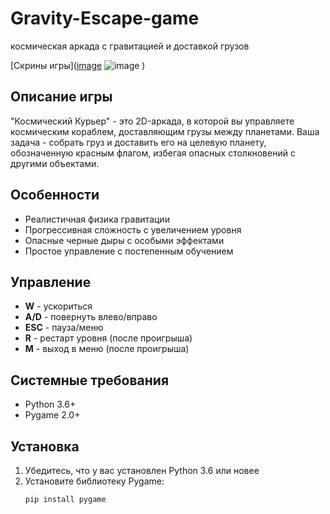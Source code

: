 # Gravity-Escape-game
космическая аркада с гравитацией и доставкой грузов

[Скрины игры]([image](https://github.com/user-attachments/assets/906e36af-3f6b-4255-bf05-a7ac2021d2a0)
![image](https://github.com/user-attachments/assets/5cf2d792-d77a-4f3b-baba-50e9017eaf31)
)

## Описание игры
"Космический Курьер" - это 2D-аркада, в которой вы управляете космическим кораблем, доставляющим грузы между планетами. Ваша задача - собрать груз и доставить его на целевую планету, обозначенную красным флагом, избегая опасных столкновений с другими объектами.

## Особенности
- Реалистичная физика гравитации
- Прогрессивная сложность с увеличением уровня
- Опасные черные дыры с особыми эффектами
- Простое управление с постепенным обучением

## Управление
- **W** - ускориться
- **A/D** - повернуть влево/вправо
- **ESC** - пауза/меню
- **R** - рестарт уровня (после проигрыша)
- **M** - выход в меню (после проигрыша)

## Системные требования
- Python 3.6+
- Pygame 2.0+

## Установка
1. Убедитесь, что у вас установлен Python 3.6 или новее
2. Установите библиотеку Pygame:
   ```bash
   pip install pygame
